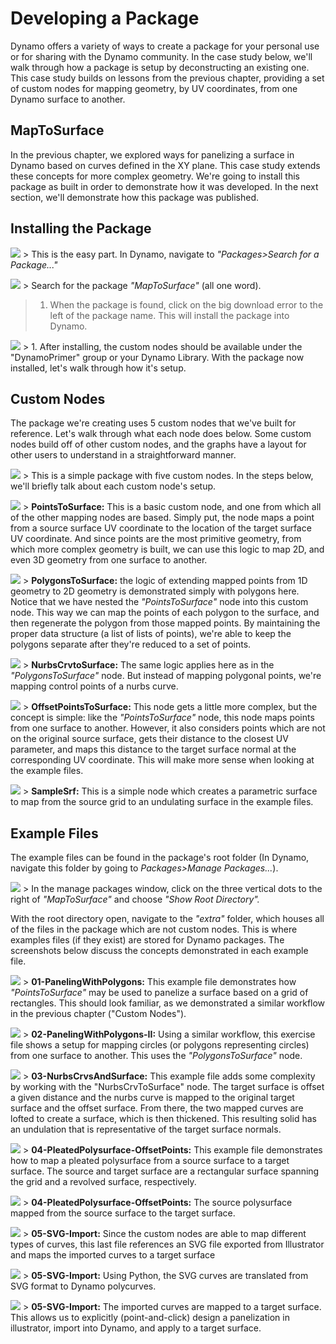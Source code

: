 Developing a Package
====================

Dynamo offers a variety of ways to create a package for your personal use or for sharing with the Dynamo community. In the case study below, we'll walk through how a package is setup by deconstructing an existing one. This case study builds on lessons from the previous chapter, providing a set of custom nodes for mapping geometry, by UV coordinates, from one Dynamo surface to another.

MapToSurface
------------

In the previous chapter, we explored ways for panelizing a surface in Dynamo based on curves defined in the XY plane. This case study extends these concepts for more complex geometry. We're going to install this package as built in order to demonstrate how it was developed. In the next section, we'll demonstrate how this package was published.

Installing the Package
----------------------

![](images/10-4/Creating/Packages%20-%2014.png) &gt; This is the easy part. In Dynamo, navigate to *"Packages&gt;Search for a Package..."*

![](images/10-4/Creating/Packages%20-%2013.png) &gt; Search for the package *"MapToSurface"* (all one word).

> 1.  When the package is found, click on the big download error to the left of the package name. This will install the package into Dynamo.
>
![](images/10-4/Publishing/packages%20-%20ui.png) &gt; 1. After installing, the custom nodes should be available under the "DynamoPrimer" group or your Dynamo Library. With the package now installed, let's walk through how it's setup.

Custom Nodes
------------

The package we're creating uses 5 custom nodes that we've built for reference. Let's walk through what each node does below. Some custom nodes build off of other custom nodes, and the graphs have a layout for other users to understand in a straightforward manner.

![](images/10-4/Creating/Packages%20-%2012.png) &gt; This is a simple package with five custom nodes. In the steps below, we'll briefly talk about each custom node's setup.

![](images/10-4/Creating/Packages%20-%2011.png) &gt; **PointsToSurface:** This is a basic custom node, and one from which all of the other mapping nodes are based. Simply put, the node maps a point from a source surface UV coordinate to the location of the target surface UV coordinate. And since points are the most primitive geometry, from which more complex geometry is built, we can use this logic to map 2D, and even 3D geometry from one surface to another.

![](images/10-4/Creating/Packages%20-%2010.png) &gt; **PolygonsToSurface:** the logic of extending mapped points from 1D geometry to 2D geometry is demonstrated simply with polygons here. Notice that we have nested the *"PointsToSurface"* node into this custom node. This way we can map the points of each polygon to the surface, and then regenerate the polygon from those mapped points. By maintaining the proper data structure (a list of lists of points), we're able to keep the polygons separate after they're reduced to a set of points.

![](images/10-4/Creating/Packages%20-%2009.png) &gt; **NurbsCrvtoSurface:** The same logic applies here as in the *"PolygonsToSurface"* node. But instead of mapping polygonal points, we're mapping control points of a nurbs curve.

![](images/10-4/Creating/Packages%20-%2008.png) &gt; **OffsetPointsToSurface:** This node gets a little more complex, but the concept is simple: like the *"PointsToSurface"* node, this node maps points from one surface to another. However, it also considers points which are not on the original source surface, gets their distance to the closest UV parameter, and maps this distance to the target surface normal at the corresponding UV coordinate. This will make more sense when looking at the example files.

![](images/10-4/Creating/Packages%20-%2007.png) &gt; **SampleSrf:** This is a simple node which creates a parametric surface to map from the source grid to an undulating surface in the example files.

Example Files
-------------

The example files can be found in the package's root folder (In Dynamo, navigate this folder by going to *Packages&gt;Manage Packages...*).

![](images/10-4/Publishing/packages%20-%20showRoot.png) &gt; In the manage packages window, click on the three vertical dots to the right of *"MapToSurface"* and choose *"Show Root Directory".*

With the root directory open, navigate to the *"extra"* folder, which houses all of the files in the package which are not custom nodes. This is where examples files (if they exist) are stored for Dynamo packages. The screenshots below discuss the concepts demonstrated in each example file.

![](images/10-4/Creating/Packages%20-%2006.png) &gt; **01-PanelingWithPolygons:** This example file demonstrates how *"PointsToSurface"* may be used to panelize a surface based on a grid of rectangles. This should look familiar, as we demonstrated a similar workflow in the previous chapter ("Custom Nodes").

![](images/10-4/Creating/Packages%20-%2005.png) &gt; **02-PanelingWithPolygons-II:** Using a similar workflow, this exercise file shows a setup for mapping circles (or polygons representing circles) from one surface to another. This uses the *"PolygonsToSurface"* node.

![](images/10-4/Creating/Packages%20-%2004.png) &gt; **03-NurbsCrvsAndSurface:** This example file adds some complexity by working with the "NurbsCrvToSurface" node. The target surface is offset a given distance and the nurbs curve is mapped to the original target surface and the offset surface. From there, the two mapped curves are lofted to create a surface, which is then thickened. This resulting solid has an undulation that is representative of the target surface normals.

![](images/10-4/Creating/Packages%20-%2003A.png) &gt; **04-PleatedPolysurface-OffsetPoints:** This example file demonstrates how to map a pleated polysurface from a source surface to a target surface. The source and target surface are a rectangular surface spanning the grid and a revolved surface, respectively.

![](images/10-4/Creating/Packages%20-%2003.png) &gt; **04-PleatedPolysurface-OffsetPoints:** The source polysurface mapped from the source surface to the target surface.

![](images/10-4/Creating/Packages%20-%2001.png) &gt; **05-SVG-Import:** Since the custom nodes are able to map different types of curves, this last file references an SVG file exported from Illustrator and maps the imported curves to a target surface

![](images/10-4/Creating/Packages%20-%2000.png) &gt; **05-SVG-Import:** Using Python, the SVG curves are translated from SVG format to Dynamo polycurves.

![](images/10-4/Creating/Packages%20-%2002.png) &gt; **05-SVG-Import:** The imported curves are mapped to a target surface. This allows us to explicitly (point-and-click) design a panelization in illustrator, import into Dynamo, and apply to a target surface.
